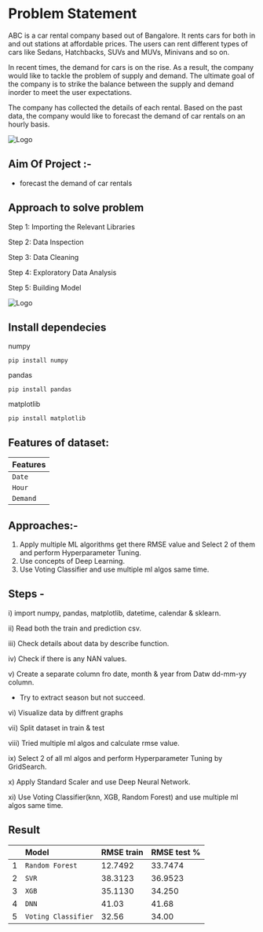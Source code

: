 
# Problem Statement

ABC is a car rental company based out of Bangalore. It rents cars for both in and out stations at affordable prices. The users can rent different types of cars like Sedans, Hatchbacks, SUVs and MUVs, Minivans and so on.

In recent times, the demand for cars is on the rise. As a result, the company would like to tackle the problem of supply and demand. The ultimate goal of the company is to strike the balance between the supply and demand inorder to meet the user expectations.

The company has collected the details of each rental. Based on the past data, the company would like to forecast the demand of car rentals on an hourly basis.

![Logo](https://cdn1.vectorstock.com/i/1000x1000/86/00/logo-for-car-rental-and-sales-vector-25468600.jpg)


## Aim Of Project :-

- forecast the demand of car rentals



## Approach to solve problem 
Step 1: Importing the Relevant Libraries

Step 2: Data Inspection

Step 3: Data Cleaning

Step 4: Exploratory Data Analysis

Step 5: Building Model


![Logo](https://www.favouriteblog.com/wp-content/uploads/2017/07/Machine-Learning-Process.png)



## Install dependecies
numpy 
```
pip install numpy
```
pandas
```
pip install pandas
```
matplotlib
```
pip install matplotlib
```

## Features of dataset:

| Features |
| :-------- |
| `Date` |
| `Hour` |
| `Demand` |

## Approaches:-
1. Apply multiple ML algorithms get there RMSE value and Select 2 of them and perform Hyperparameter Tuning.
2. Use concepts of Deep Learning.
3. Use Voting Classifier and use multiple ml algos same time.

## Steps -
i) import  numpy,  pandas, matplotlib, datetime, calendar  & sklearn.

ii) Read both the train and prediction csv.

iii) Check details about data by describe function.

iv) Check if there is any NAN values.

v) Create a separate column fro date, month & year from Datw dd-mm-yy column. 
  - Try to extract season but not succeed.
  
vi) Visualize data by diffrent graphs

vii) Split dataset in train & test

viii) Tried multiple ml algos and calculate rmse value.

ix) Select 2 of all ml algos and perform Hyperparameter Tuning by GridSearch.

x) Apply Standard Scaler and use Deep Neural Network.

xi) Use Voting Classifier(knn, XGB, Random Forest) and use multiple ml algos same time.



## Result

|    |**Model** | **RMSE train**    | **RMSE test %**             |
| :- | :-------- | :------- | :------------------------- |
| 1| `Random Forest` | 12.7492 |  	33.7474 |
| 2|`SVR` | 38.3123 |  36.9523 |
| 3|`XGB` | 35.1130 |  	34.250 |
| 4 |`DNN` |  	41.03 | 41.68|
| 5 |`Voting Classifier` |  	32.56 | 34.00|





